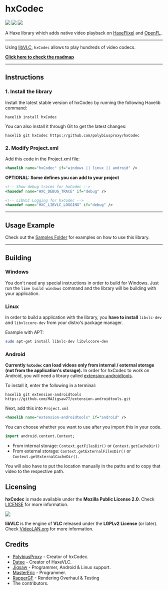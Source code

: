 # hxCodec

![](https://img.shields.io/github/repo-size/polybiusproxy/hxCodec) ![](https://badgen.net/github/open-issues/polybiusproxy/hxCodec) ![](https://badgen.net/badge/license/MPL2.0/green)

A Haxe library which adds native video playback on [HaxeFlixel](https://haxeflixel.com) and [OpenFL](https://www.openfl.org).

--------------------------

Using [libVLC](https://www.videolan.org/vlc/libvlc.html), `hxCodec` allows to play hundreds of video codecs.
          
**[Click here to check the roadmap](https://github.com/polybiusproxy/hxCodec/projects/1)**

--------------------------

## Instructions

### 1. Install the library
Install the latest stable version of hxCodec by running the following Haxelib command:
```
haxelib install hxCodec
```

You can also install it through Git to get the latest changes:
```
haxelib git hxCodec https://github.com/polybiusproxy/hxCodec
```

### 2. Modify Project.xml
Add this code in the Project.xml file:
```xml
<haxelib name="hxCodec" if="windows || linux || android" />
```

**OPTIONAL: Some defines you can add to your project**
```xml
<!-- Show debug traces for hxCodec -->
<haxedef name="HXC_DEBUG_TRACE" if="debug" />

<!-- LibVLC Logging for hxCodec -->
<haxedef name="HXC_LIBVLC_LOGGING" if="debug" />
```

--------------------------

## Usage Example

Check out the [Samples Folder](samples/) for examples on how to use this library.

--------------------------

## Building

### Windows

You don't need any special instructions in order to build for Windows.
Just run the `lime build windows` command and the library will be building with your application.

### Linux

In order to build a application with the library, you **have to install** `libvlc-dev` and `libvlccore-dev` from your distro's package manager.

Example with APT:
```bash
sudo apt-get install libvlc-dev libvlccore-dev 
```

### Android

**Currently `hxCodec` can load videos only from internal / external storage (not from the application's storage).**
In order for hxCodec to work on Android, you will need a library called [extension-androidtools](https://github.com/jigsaw-4277821/extension-androidtools).

To install it, enter the following in a terminal:
```
haxelib git extension-androidtools https://github.com/MAJigsaw77/extension-androidtools.git
```

Next, add this into `Project.xml`
```xml
<haxelib name="extension-androidtools" if="android" />
```

You can choose whether you want to use after you import this in your code.

```haxe
import android.content.Context;
```

* From internal storage: `Context.getFilesDir()` or `Context.getCacheDir()`<br />
* From external storage: `Context.getExternalFilesDir()` or `Context.getExternalCacheDir()`.

You will also have to put the location manually in the paths and to copy that video to the respective path.

## Licensing

**hxCodec** is made available under the **Mozilla Public License 2.0**. Check [LICENSE](./LICENSE) for more information.

![](https://github.com/videolan/vlc/blob/master/share/icons/256x256/vlc.png)

**libVLC** is the engine of **VLC** released under the **LGPLv2 License** (or later). Check [VideoLAN.org](https://www.videolan.org/legal.html) for more information.

## Credits

- [PolybiusProxy](https://github.com/polybiusproxy) - Creator of hxCodec.
- [Datee](https://github.com/datee) - Creator of HaxeVLC.
- [Jigsaw](https://github.com/MAJigsaw77) - Programmer, Android & Linux support.
- [MasterEric](https://github.com/MasterEric) - Programmer.
- [RapperGF](https://github.com/RapperGF) - Rendering Overhaul & Testing
- The contributors.
